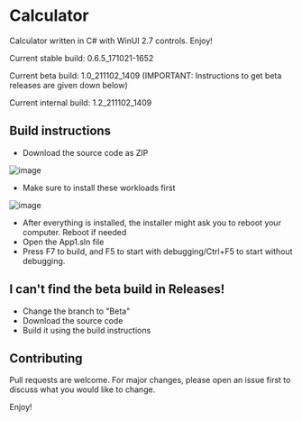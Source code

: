 # Calculator

Calculator written in C# with WinUI 2.7 controls. Enjoy!

Current stable build: 0.6.5_171021-1652

Current beta build: 1.0_211102_1409 (IMPORTANT: Instructions to get beta releases are given down below)

Current internal build: 1.2_211102_1409

## Build instructions

- Download the source code as ZIP

![image](https://user-images.githubusercontent.com/76439683/137626379-11fdc676-a341-467e-ad17-21d790b0d29a.png)

- Make sure to install these workloads first

![image](https://user-images.githubusercontent.com/76439683/137626437-0178c3bf-36cb-443b-b79e-f454a6b8f13a.png)

- After everything is installed, the installer might ask you to reboot your computer. Reboot if needed
- Open the App1.sln file
- Press F7 to build, and F5 to start with debugging/Ctrl+F5 to start without debugging.

## I can't find the beta build in Releases!

- Change the branch to "Beta"
- Download the source code
- Build it using the build instructions

## Contributing
Pull requests are welcome. For major changes, please open an issue first to discuss what you would like to change.

Enjoy!
